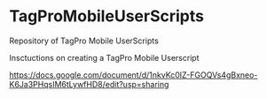 # TagProMobileUserScripts
Repository of TagPro Mobile UserScripts

Insctuctions on creating a TagPro Mobile Userscript

https://docs.google.com/document/d/1nkvKc0IZ-FGOQVs4gBxneo-K6Ja3PHqsIM6tLywfHD8/edit?usp=sharing
